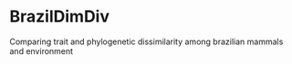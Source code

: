 BrazilDimDiv
============

Comparing trait and phylogenetic dissimilarity among brazilian mammals and environment

